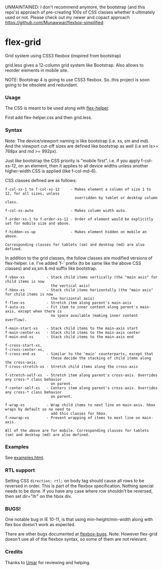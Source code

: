 UNMAINTAINED: I don't recommend anymore, the bootstrap (and this repo's) approach of pre-creating 100s of CSS classes whether it ultimately used or not. Please check out my newer and copact approach https://github.com/Munawwar/flexbox-simplified

# flex-grid

Grid system using CSS3 flexbox (inspired from bootstrap)

grid.less gives a 12-column grid system like Bootstrap. Also allows to reorder elements in mobile site.

NOTE: Bootstrap 4 is going to use CSS3 flexbox. So..this project is soon going to be obsolete and redundant.

### Usage
The CSS is meant to be used along with [flex-helper](https://github.com/Munawwar/flex-helper).

First add flex-helper.css and then grid.less.

### Syntax

Note: The device/viewport naming is like bootstrap (i.e. xs, sm and md). And the viewport cut-off sizes are defined like bootstrap as well (i.e sm is>= 768px and md >= 992px).

Just like bootstrap the CSS priority is "mobile first". i.e. if you apply f-col-xs-12, on an element, then it applies to all device widths unless another higher-width CSS is applied (like f-col-md-6).

CSS classes defined are as follows:
```
f-col-xs-1 to f-col-xs-12     - Makes element a column of size 1 to 12, for all sizes, unless
                                overridden by tablet or desktop column class.

f-col-xs-auto                 - Makes column width auto.

f-order-xs-1 to f-order-xs-12 - Order of element would be explicitly set for mobile size and above.

f-hidden-xs-up                - Makes element hidden on mobile an above.

Corresponding classes for tablets (sm) and desktop (md) are also defined.
```

In addition to the grid classes, the follow classes are modified versions of flex-helper.
i.e. I've added 'f-' prefix (to be same like the above CSS classes) and xs,sm & md suffix like bootstrap.

```
f-vbox-xs          - Stack child items vertically (the "main axis" for child items is now
                     the vertical axis)
f-hbox-xs          - Stack child items horizontally (the "main axis" for child items is now
                     the horizontal axis)
f-flex-xs          - Stretch item along parent's main-axis
f-auto-xs          - Fit item to inner content along parent's main-axis, except when there is
                     no space available (making inner content overflow).

f-main-start-xs    - Stack child items to the main-axis start
f-main-center-xs   - Stack child items to the main-axis center
f-main-end-xs      - Stack child items to the main-axis end

f-cross-start-xs,
f-cross-center-xs,
f-cross-end-xs     - Similar to the 'main' counterparts, except that
                     these decide the stacking of child items along the cross-axis.
f-cross-stretch-xs - Stretch child items along the cross-axis

f-stretch-self-xs  - Stretch item along parent's cross-axis. Overrides any cross-* class behavior
                     on parent.
f-center-self-xs   - Centers item along parent's cross-axis. Overrides any cross-* class behavior
                     on parent.

f-wrap-xs          - Wrap child items to next line on main-axis. hbox wraps by default so no need to
                     add this classes for hbox.
f-nowrap-xs        - Prevent wrapping of items to next line on main-axis.

All of the above are for mobile. Corresponding classes for tablets (sm) and desktop (md) are also defined.
```

### Examples

See [examples.html](https://munawwar.github.io/flex-grid/examples.html).

### RTL support

Setting CSS `direction: rtl;` on body tag should cause all rows to be reversed in order. This is part of the flexbox specification. Nothing special needs to be done. If you have any case where row shouldn't be reversed, then set dir="ltr" on the hbox div.

### BUGS!

One notable bug in IE 10-11, is that using min-height/min-width along with flex box doesn't work as expected.

There are other bugs documented at [flexbox-bugs](https://github.com/philipwalton/flexbugs).
Note: However flex-grid doesn't use all of the flexbox syntax, so some of them are not relevant.

### Credits

Thanks to [Umar](https://github.com/w3debugger) for reviewing and helping.
